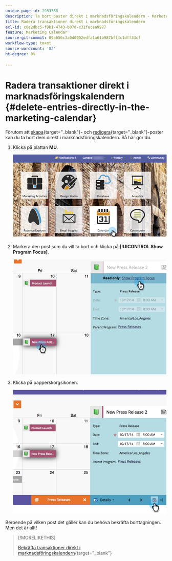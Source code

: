 ```yaml
---
unique-page-id: 2953358
description: Ta bort poster direkt i marknadsföringskalendern - Marketo Docs - produktdokumentation
title: Radera transaktioner direkt i marknadsföringskalendern
exl-id: c0e2dbc5-f9b1-4743-b07d-c31fecea9977
feature: Marketing Calendar
source-git-commit: 09a656c3a0d0002edfa1a61b987bff4c1dff33cf
workflow-type: tm+mt
source-wordcount: '82'
ht-degree: 0%

---
```


# Radera transaktioner direkt i marknadsföringskalendern {#delete-entries-directly-in-the-marketing-calendar}

Förutom att [skapa](/help/marketo/product-docs/core-marketo-concepts/marketing-calendar/working-with-the-calendar/create-entries-directly-in-the-marketing-calendar.md){target="_blank"}- och [redigera](/help/marketo/product-docs/core-marketo-concepts/marketing-calendar/working-with-the-calendar/edit-entries-directly-in-the-marketing-calendar.md){target="_blank"}-poster kan du ta bort dem direkt i marknadsföringskalendern. Så här gör du.

1. Klicka på plattan **MU**.

   ![](assets/2017-05-10-15-30-47-4.png)

1. Markera den post som du vill ta bort och klicka på **[!UICONTROL Show Program Focus]**.

   ![](assets/image2014-10-20-13-3a20-3a33.png)

1. Klicka på papperskorgsikonen.

   ![](assets/image2014-10-20-13-3a20-3a42.png)

Beroende på vilken post det gäller kan du behöva bekräfta borttagningen. Men det är allt!

>[!MORELIKETHIS]
>
>[Bekräfta transaktioner direkt i marknadsföringskalendern](/help/marketo/product-docs/core-marketo-concepts/marketing-calendar/working-with-the-calendar/confirm-entries-directly-in-the-marketing-calendar.md){target="_blank"}
